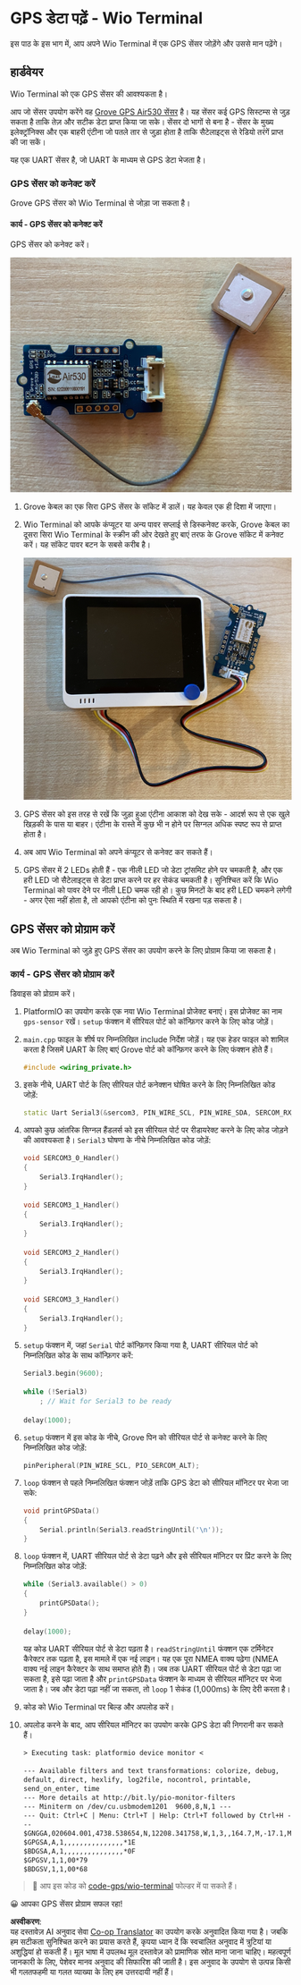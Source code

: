 <!--
CO_OP_TRANSLATOR_METADATA:
{
  "original_hash": "da6ae0a795cf06be33d23ca5b8493fc8",
  "translation_date": "2025-08-25T18:02:28+00:00",
  "source_file": "3-transport/lessons/1-location-tracking/wio-terminal-gps-sensor.md",
  "language_code": "hi"
}
-->
# GPS डेटा पढ़ें - Wio Terminal

इस पाठ के इस भाग में, आप अपने Wio Terminal में एक GPS सेंसर जोड़ेंगे और उससे मान पढ़ेंगे।

## हार्डवेयर

Wio Terminal को एक GPS सेंसर की आवश्यकता है।

आप जो सेंसर उपयोग करेंगे वह [Grove GPS Air530 सेंसर](https://www.seeedstudio.com/Grove-GPS-Air530-p-4584.html) है। यह सेंसर कई GPS सिस्टम्स से जुड़ सकता है ताकि तेज़ और सटीक डेटा प्राप्त किया जा सके। सेंसर दो भागों से बना है - सेंसर के मुख्य इलेक्ट्रॉनिक्स और एक बाहरी एंटीना जो पतले तार से जुड़ा होता है ताकि सैटेलाइट्स से रेडियो तरंगें प्राप्त की जा सकें।

यह एक UART सेंसर है, जो UART के माध्यम से GPS डेटा भेजता है।

### GPS सेंसर को कनेक्ट करें

Grove GPS सेंसर को Wio Terminal से जोड़ा जा सकता है।

#### कार्य - GPS सेंसर को कनेक्ट करें

GPS सेंसर को कनेक्ट करें।

![एक Grove GPS सेंसर](../../../../../translated_images/grove-gps-sensor.247943bf69b03f0d1820ef6ed10c587f9b650e8db55b936851c92412180bd3e2.hi.png)

1. Grove केबल का एक सिरा GPS सेंसर के सॉकेट में डालें। यह केवल एक ही दिशा में जाएगा।

1. Wio Terminal को आपके कंप्यूटर या अन्य पावर सप्लाई से डिस्कनेक्ट करके, Grove केबल का दूसरा सिरा Wio Terminal के स्क्रीन की ओर देखते हुए बाएं तरफ के Grove सॉकेट में कनेक्ट करें। यह सॉकेट पावर बटन के सबसे करीब है।

    ![बाएं सॉकेट में कनेक्ट किया गया Grove GPS सेंसर](../../../../../translated_images/wio-gps-sensor.19fd52b81ce58095d5deb3d4e5a1fdd88818d76569b00b1f0d740c92dc986525.hi.png)

1. GPS सेंसर को इस तरह से रखें कि जुड़ा हुआ एंटीना आकाश को देख सके - आदर्श रूप से एक खुले खिड़की के पास या बाहर। एंटीना के रास्ते में कुछ भी न होने पर सिग्नल अधिक स्पष्ट रूप से प्राप्त होता है।

1. अब आप Wio Terminal को अपने कंप्यूटर से कनेक्ट कर सकते हैं।

1. GPS सेंसर में 2 LEDs होती हैं - एक नीली LED जो डेटा ट्रांसमिट होने पर चमकती है, और एक हरी LED जो सैटेलाइट्स से डेटा प्राप्त करने पर हर सेकंड चमकती है। सुनिश्चित करें कि Wio Terminal को पावर देने पर नीली LED चमक रही हो। कुछ मिनटों के बाद हरी LED चमकने लगेगी - अगर ऐसा नहीं होता है, तो आपको एंटीना को पुनः स्थिति में रखना पड़ सकता है।

## GPS सेंसर को प्रोग्राम करें

अब Wio Terminal को जुड़े हुए GPS सेंसर का उपयोग करने के लिए प्रोग्राम किया जा सकता है।

### कार्य - GPS सेंसर को प्रोग्राम करें

डिवाइस को प्रोग्राम करें।

1. PlatformIO का उपयोग करके एक नया Wio Terminal प्रोजेक्ट बनाएं। इस प्रोजेक्ट का नाम `gps-sensor` रखें। `setup` फंक्शन में सीरियल पोर्ट को कॉन्फ़िगर करने के लिए कोड जोड़ें।

1. `main.cpp` फाइल के शीर्ष पर निम्नलिखित include निर्देश जोड़ें। यह एक हेडर फाइल को शामिल करता है जिसमें UART के लिए बाएं Grove पोर्ट को कॉन्फ़िगर करने के लिए फंक्शन होते हैं।

    ```cpp
    #include <wiring_private.h>
    ```

1. इसके नीचे, UART पोर्ट के लिए सीरियल पोर्ट कनेक्शन घोषित करने के लिए निम्नलिखित कोड जोड़ें:

    ```cpp
    static Uart Serial3(&sercom3, PIN_WIRE_SCL, PIN_WIRE_SDA, SERCOM_RX_PAD_1, UART_TX_PAD_0);
    ```

1. आपको कुछ आंतरिक सिग्नल हैंडलर्स को इस सीरियल पोर्ट पर रीडायरेक्ट करने के लिए कोड जोड़ने की आवश्यकता है। `Serial3` घोषणा के नीचे निम्नलिखित कोड जोड़ें:

    ```cpp
    void SERCOM3_0_Handler()
    {
        Serial3.IrqHandler();
    }
    
    void SERCOM3_1_Handler()
    {
        Serial3.IrqHandler();
    }
    
    void SERCOM3_2_Handler()
    {
        Serial3.IrqHandler();
    }
    
    void SERCOM3_3_Handler()
    {
        Serial3.IrqHandler();
    }
    ```

1. `setup` फंक्शन में, जहां `Serial` पोर्ट कॉन्फ़िगर किया गया है, UART सीरियल पोर्ट को निम्नलिखित कोड के साथ कॉन्फ़िगर करें:

    ```cpp
    Serial3.begin(9600);

    while (!Serial3)
        ; // Wait for Serial3 to be ready

    delay(1000);
    ```

1. `setup` फंक्शन में इस कोड के नीचे, Grove पिन को सीरियल पोर्ट से कनेक्ट करने के लिए निम्नलिखित कोड जोड़ें:

    ```cpp
    pinPeripheral(PIN_WIRE_SCL, PIO_SERCOM_ALT);
    ```

1. `loop` फंक्शन से पहले निम्नलिखित फंक्शन जोड़ें ताकि GPS डेटा को सीरियल मॉनिटर पर भेजा जा सके:

    ```cpp
    void printGPSData()
    {
        Serial.println(Serial3.readStringUntil('\n'));
    }
    ```

1. `loop` फंक्शन में, UART सीरियल पोर्ट से डेटा पढ़ने और इसे सीरियल मॉनिटर पर प्रिंट करने के लिए निम्नलिखित कोड जोड़ें:

    ```cpp
    while (Serial3.available() > 0)
    {
        printGPSData();
    }
    
    delay(1000);
    ```

    यह कोड UART सीरियल पोर्ट से डेटा पढ़ता है। `readStringUntil` फंक्शन एक टर्मिनेटर कैरेक्टर तक पढ़ता है, इस मामले में एक नई लाइन। यह एक पूरा NMEA वाक्य पढ़ेगा (NMEA वाक्य नई लाइन कैरेक्टर के साथ समाप्त होते हैं)। जब तक UART सीरियल पोर्ट से डेटा पढ़ा जा सकता है, इसे पढ़ा जाता है और `printGPSData` फंक्शन के माध्यम से सीरियल मॉनिटर पर भेजा जाता है। जब और डेटा पढ़ा नहीं जा सकता, तो `loop` 1 सेकंड (1,000ms) के लिए देरी करता है।

1. कोड को Wio Terminal पर बिल्ड और अपलोड करें।

1. अपलोड करने के बाद, आप सीरियल मॉनिटर का उपयोग करके GPS डेटा की निगरानी कर सकते हैं।

    ```output
    > Executing task: platformio device monitor <
    
    --- Available filters and text transformations: colorize, debug, default, direct, hexlify, log2file, nocontrol, printable, send_on_enter, time
    --- More details at http://bit.ly/pio-monitor-filters
    --- Miniterm on /dev/cu.usbmodem1201  9600,8,N,1 ---
    --- Quit: Ctrl+C | Menu: Ctrl+T | Help: Ctrl+T followed by Ctrl+H ---
    $GNGGA,020604.001,4738.538654,N,12208.341758,W,1,3,,164.7,M,-17.1,M,,*67
    $GPGSA,A,1,,,,,,,,,,,,,,,*1E
    $BDGSA,A,1,,,,,,,,,,,,,,,*0F
    $GPGSV,1,1,00*79
    $BDGSV,1,1,00*68
    ```

> 💁 आप इस कोड को [code-gps/wio-terminal](../../../../../3-transport/lessons/1-location-tracking/code-gps/wio-terminal) फोल्डर में पा सकते हैं।

😀 आपका GPS सेंसर प्रोग्राम सफल रहा!

**अस्वीकरण**:  
यह दस्तावेज़ AI अनुवाद सेवा [Co-op Translator](https://github.com/Azure/co-op-translator) का उपयोग करके अनुवादित किया गया है। जबकि हम सटीकता सुनिश्चित करने का प्रयास करते हैं, कृपया ध्यान दें कि स्वचालित अनुवाद में त्रुटियां या अशुद्धियां हो सकती हैं। मूल भाषा में उपलब्ध मूल दस्तावेज़ को प्रामाणिक स्रोत माना जाना चाहिए। महत्वपूर्ण जानकारी के लिए, पेशेवर मानव अनुवाद की सिफारिश की जाती है। इस अनुवाद के उपयोग से उत्पन्न किसी भी गलतफहमी या गलत व्याख्या के लिए हम उत्तरदायी नहीं हैं।